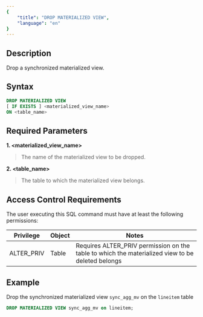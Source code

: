 ```yaml
---
{
    "title": "DROP MATERIALIZED VIEW",
    "language": "en"
}
---
```


<!--
Licensed to the Apache Software Foundation (ASF) under one
or more contributor license agreements.  See the NOTICE file
distributed with this work for additional information
regarding copyright ownership.  The ASF licenses this file
to you under the Apache License, Version 2.0 (the
"License"); you may not use this file except in compliance
with the License.  You may obtain a copy of the License at

  http://www.apache.org/licenses/LICENSE-2.0

Unless required by applicable law or agreed to in writing,
software distributed under the License is distributed on an
"AS IS" BASIS, WITHOUT WARRANTIES OR CONDITIONS OF ANY
KIND, either express or implied.  See the License for the
specific language governing permissions and limitations
under the License.
-->

## Description

Drop a synchronized materialized view.

## Syntax


```sql
DROP MATERIALIZED VIEW 
[ IF EXISTS ] <materialized_view_name>
ON <table_name>
```

## Required Parameters

**1. <materialized_view_name>**

> The name of the materialized view to be dropped.

**2. <table_name>**

> The table to which the materialized view belongs.

## Access Control Requirements

The user executing this SQL command must have at least the following permissions:

| Privilege  | Object | Notes                                                        |
| ---------- | ------ | ------------------------------------------------------------ |
| ALTER_PRIV | Table  | Requires ALTER_PRIV permission on the table to which the materialized view to be deleted belongs |

## Example

Drop the synchronized materialized view `sync_agg_mv` on the `lineitem` table


```sql
DROP MATERIALIZED VIEW sync_agg_mv on lineitem;
```

